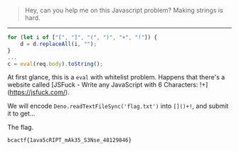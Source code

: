> Hey, can you help me on this Javascript problem? Making strings is hard.

---

```js
for (let i of ["[", "]", "(", ")", "+", "!"]) {
	d = d.replaceAll(i, "");
}
...
c = eval(req.body).toString();
```

At first glance, this is a `eval` with whitelist problem.
Happens that there's a website called [JSFuck - Write any JavaScript with 6 Characters: []()!+](https://jsfuck.com/).

We will encode `Deno.readTextFileSync('flag.txt')` into `[]()+!`, and submit it to get...

The flag.

```
bcactf{1ava5cRIPT_mAk35_S3Nse_48129846}
```